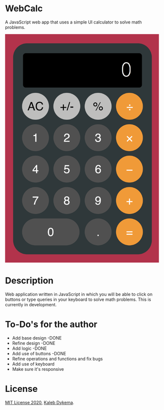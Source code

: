 # WebCalc

A JavaScript web app that uses a simple UI calculator to solve math problems.

![webcalc_screenshot](https://github.com/KalebDykema/WebCalc/blob/master/WebCalc.png)

# Description

Web application written in JavaScript in which you will be able to click on buttons or type queries in your keyboard to solve math problems. This is currently in development.

# To-Do's for the author

- Add base design -DONE
- Refine design -DONE
- Add logic -DONE
- Add use of buttons -DONE
- Refine operations and functions and fix bugs
- Add use of keyboard
- Make sure it's responsive

# License

[MIT License 2020](https://mit-license.org), [Kaleb Dykema](https://github.com/KalebDykemal).